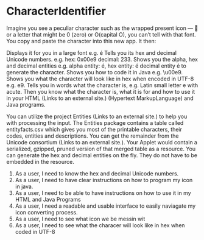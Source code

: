 # CharacterIdentifier
Imagine you see a peculiar character such as the wrapped present icon — 🎁 or a letter that might be 0 (zero) or O(capital O), you can’t tell with that font. You copy and paste the character into this new app. It then:

Displays it for you in a large font e.g. é
Tells you its hex and decimal Unicode numbers. e.g. hex: 0x00e9 decimal: 233.
Shows you the alpha, hex and decimal entities e.g. alpha entity: &eacute;, hex entity: &#x00e9; decimal entity &#233; to generate the character.
Shows you how to code it in Java e.g. \u00e9.
Shows you what the character will look like in hex when encoded in UTF-8 e.g. e9.
Tells you in words what the character is, e.g. Latin small letter e with acute.
Then you know what the character is, what it is for and how to use it in your HTML (Links to an external site.) (Hypertext MarkupLanguage) and Java programs.

You can utilize the project Entities (Links to an external site.) to help you with processing the input. The Entities package contains a table called entityfacts.csv which gives you most of the printable characters, their codes, entities and descriptions. You can get the remainder from the Unicode consortium (Links to an external site.). Your Applet would contain a serialized, gzipped, pruned version of that merged table as a resource. You can generate the hex and decimal entities on the fly. They do not have to be embedded in the resource. 

1. As a user, I need to know the hex and decimal Unicode numbers.
2. As a user, I need to have clear instructions on how to program my icon in java.
3. As a user, I need to be able to have instructions on how to use it in my HTML and Java Programs
4. As a user, I need a readable and usable interface to easily naviagate my icon converting process.
5. As a user, I need to see what icon we be messin wit
6. As a user, I need to see what the characer will look like in hex when coded in UTF-8
